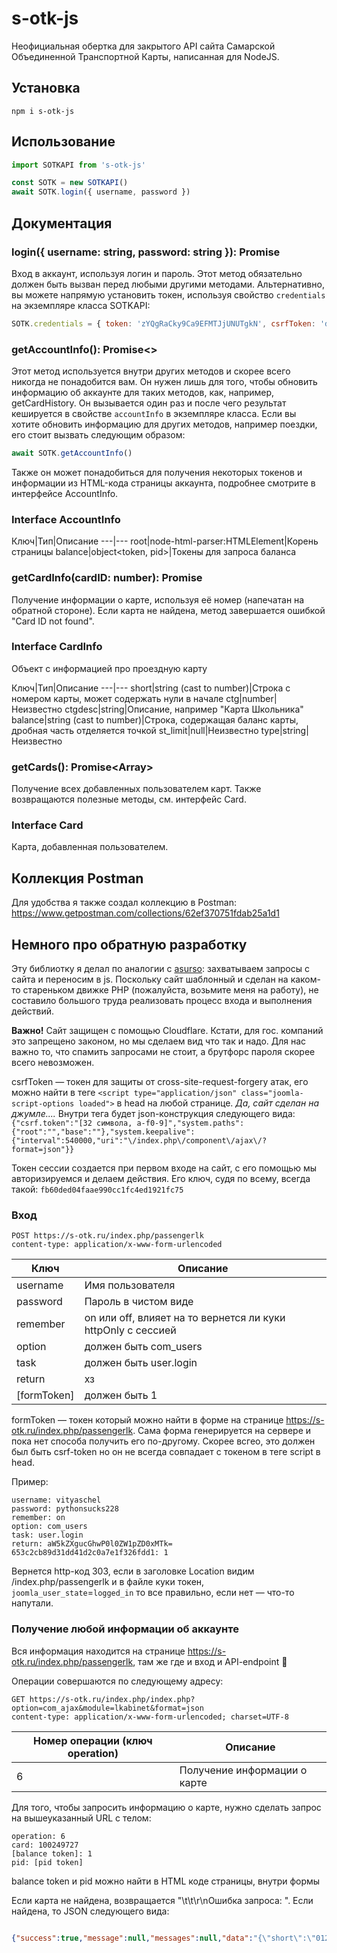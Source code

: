 # s-otk-js

Неофициальная обертка для закрытого API сайта Самарской Объединенной Транспортной Карты, написанная для NodeJS.

## Установка

```
npm i s-otk-js
```

## Использование

```javascript
import SOTKAPI from 's-otk-js'

const SOTK = new SOTKAPI()
await SOTK.login({ username, password })
```

## Документация

### login({ username: string, password: string }): Promise

Вход в аккаунт, используя логин и пароль. Этот метод обязательно должен быть вызван перед любыми другими методами. Альтернативно, вы можете напрямую установить токен, используя свойство `credentials` на экземпляре класса SOTKAPI:

```javascript
SOTK.credentials = { token: 'zYQgRaCky9Ca9EFMTJjUNUTgkN', csrfToken: 'd2fd482bcd8a578e0dd129f25651f0d2' }
```

### getAccountInfo(): Promise<>

Этот метод используется внутри других методов и скорее всего никогда не понадобится вам. Он нужен лишь для того, чтобы обновить информацию об аккаунте для таких методов, как, например, getCardHistory. Он вызывается один раз и после чего результат кешируется в свойстве `accountInfo` в экземпляре класса. Если вы хотите обновить информацию для других методов, например поездки, его стоит вызвать следующим образом:

```javascript
await SOTK.getAccountInfo()
```

Также он может понадобиться для получения некоторых токенов и информации из HTML-кода страницы аккаунта, подробнее смотрите в интерфейсе AccountInfo.

### Interface AccountInfo

Ключ|Тип|Описание
---|---
root|node-html-parser:HTMLElement|Корень страницы
balance|object\<token, pid\>|Токены для запроса баланса

### getCardInfo(cardID: number): Promise<CardInfo>

Получение информации о карте, используя её номер (напечатан на обратной стороне). Если карта не найдена, метод завершается ошибкой "Card ID not found".

### Interface CardInfo

Объект с информацией про проездную карту

Ключ|Тип|Описание
---|---
short|string (cast to number)|Строка с номером карты, может содержать нули в начале
ctg|number|Неизвестно
ctgdesc|string|Описание, например "Карта Школьника"
balance|string (cast to number)|Строка, содержащая баланс карты, дробная часть отделяется точкой
st_limit|null|Неизвестно
type|string|Неизвестно

### getCards(): Promise<Array<Card>>

Получение всех добавленных пользователем карт. Также возвращаются полезные методы, см. интерфейс Card.

### Interface Card

Карта, добавленная пользователем.

## Коллекция Postman

Для удобства я также создал коллекцию в Postman: <https://www.getpostman.com/collections/62ef370751fdab25a1d1>

## Немного про обратную разработку

Эту библиотку я делал по аналогии с [asurso](https://npmjs.com/package/asurso): захватываем запросы с сайта и переносим в js. Поскольку сайт шаблонный и сделан на каком-то стареньком движке PHP (пожалуйста, возьмите меня на работу), не составило большого труда реализовать процесс входа и выполнения действий.

**Важно!** Сайт защищен с помощью Cloudflare. Кстати, для гос. компаний это запрещено законом, но мы сделаем вид что так и надо. Для нас важно то, что спамить запросами не стоит, а брутфорс пароля скорее всего невозможен.

csrfToken — токен для защиты от cross-site-request-forgery атак, его можно найти в теге `<script type="application/json" class="joomla-script-options loaded">` в head на любой странице. *Да, сайт сделан на джумле....* Внутри тега будет json-конструкция следующего вида: `{"csrf.token":"[32 символа, a-f0-9]","system.paths":{"root":"","base":""},"system.keepalive":{"interval":540000,"uri":"\/index.php\/component\/ajax\/?format=json"}}`

Токен сессии создается при первом входе на сайт, с его помощью мы авторизируемся и делаем действия. Его ключ, судя по всему, всегда такой: `fb60ded04faae990cc1fc4ed1921fc75`

### Вход

```
POST https://s-otk.ru/index.php/passengerlk
content-type: application/x-www-form-urlencoded
```

Ключ|Описание
---|---
username|Имя пользователя
password|Пароль в чистом виде
remember|on или off, влияет на то вернется ли куки httpOnly с сессией
option|должен быть com_users
task|должен быть user.login
return|хз
[formToken]|должен быть 1

formToken — токен который можно найти в форме на странице https://s-otk.ru/index.php/passengerlk. Сама форма генерируется на сервере и пока нет способа получить его по-другому. Скорее всгео, это должен был быть csrf-token но он не всегда совпадает с токеном в теге script в head.

Пример:
```
username: vityaschel
password: pythonsucks228
remember: on
option: com_users
task: user.login
return: aW5kZXgucGhwP0l0ZW1pZD0xMTk=
653c2cb89d31dd41d2c0a7e1f326fdd1: 1
```

Вернется http-код 303, если в заголовке Location видим /index.php/passengerlk и в файле куки токен, `joomla_user_state`=`logged_in` то все правильно, если нет — что-то напутали.

### Получение любой информации об аккаунте

Вся информация находится на странице https://s-otk.ru/index.php/passengerlk, там же где и вход и API-endpoint :poop:

Операции совершаются по следующему адресу: 

```
GET https://s-otk.ru/index.php/index.php?option=com_ajax&module=lkabinet&format=json
content-type: application/x-www-form-urlencoded; charset=UTF-8
```

Номер операции (ключ operation)|Описание
---|---
6|Получение информации о карте

Для того, чтобы запросить информацию о карте, нужно сделать запрос на вышеуказанный URL с телом:

```
operation: 6
card: 100249727
[balance token]: 1
pid: [pid token]
```

balance token и pid можно найти в HTML коде страницы, внутри формы

Если карта не найдена, возвращается "\t\t\r\nОшибка запроса: ". Если найдена, то JSON следующего вида:

```json

{"success":true,"message":null,"messages":null,"data":"{\"short\":\"01234567\",\"ctg\":10,\"ctgdesc\":\"\\u041a\\u0430\\u0440\\u0442\\u0430 \\u0428\\u043a\\u043e\\u043b\\u044c\\u043d\\u0438\\u043a\\u0430\",\"balance\":\"228.12\",\"st_limit\":null,\"type\":\"EP\"}"}
```